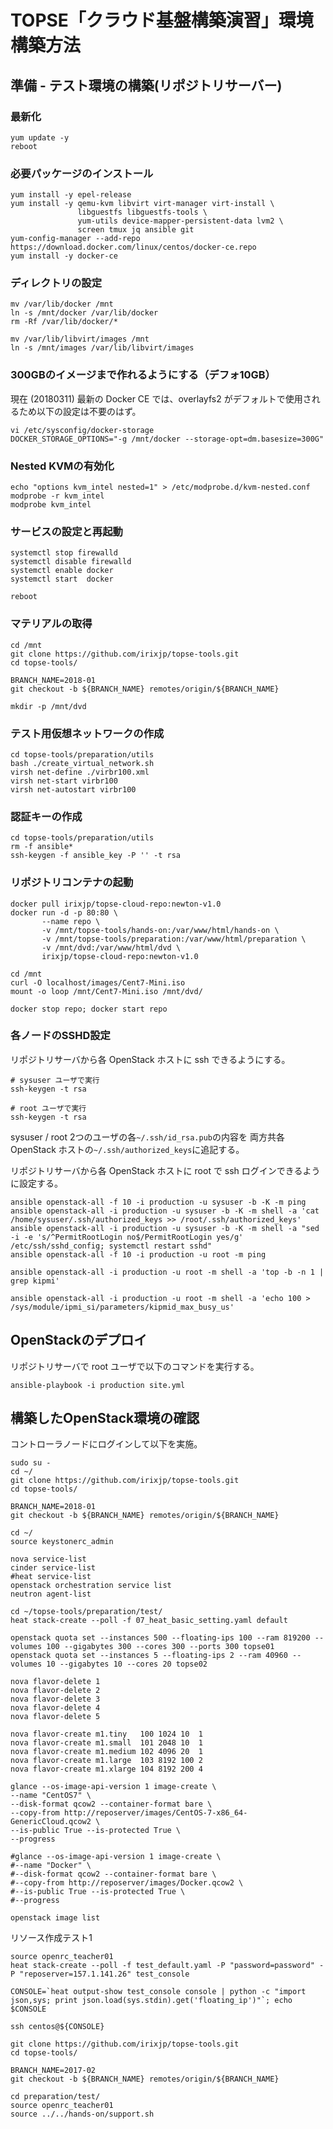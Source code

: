TOPSE「クラウド基盤構築演習」環境構築方法
=========

準備 - テスト環境の構築(リポジトリサーバー)
------------

### 最新化

```
yum update -y
reboot
```

### 必要パッケージのインストール

```
yum install -y epel-release
yum install -y qemu-kvm libvirt virt-manager virt-install \
               libguestfs libguestfs-tools \
               yum-utils device-mapper-persistent-data lvm2 \
               screen tmux jq ansible git
yum-config-manager --add-repo https://download.docker.com/linux/centos/docker-ce.repo
yum install -y docker-ce
```

### ディレクトリの設定

```
mv /var/lib/docker /mnt
ln -s /mnt/docker /var/lib/docker
rm -Rf /var/lib/docker/*

mv /var/lib/libvirt/images /mnt
ln -s /mnt/images /var/lib/libvirt/images
```

### 300GBのイメージまで作れるようにする（デフォ10GB）

現在 (20180311) 最新の Docker CE では、overlayfs2 がデフォルトで使用されるため以下の設定は不要のはず。

```
vi /etc/sysconfig/docker-storage
DOCKER_STORAGE_OPTIONS="-g /mnt/docker --storage-opt=dm.basesize=300G"
```

### Nested KVMの有効化

```
echo "options kvm_intel nested=1" > /etc/modprobe.d/kvm-nested.conf
modprobe -r kvm_intel
modprobe kvm_intel
```

### サービスの設定と再起動

```
systemctl stop firewalld
systemctl disable firewalld
systemctl enable docker
systemctl start  docker

reboot
```

### マテリアルの取得

```
cd /mnt
git clone https://github.com/irixjp/topse-tools.git
cd topse-tools/

BRANCH_NAME=2018-01
git checkout -b ${BRANCH_NAME} remotes/origin/${BRANCH_NAME}

mkdir -p /mnt/dvd
```

### テスト用仮想ネットワークの作成

```
cd topse-tools/preparation/utils
bash ./create_virtual_network.sh
virsh net-define ./virbr100.xml
virsh net-start virbr100
virsh net-autostart virbr100
```

### 認証キーの作成

```
cd topse-tools/preparation/utils
rm -f ansible*
ssh-keygen -f ansible_key -P '' -t rsa
```

### リポジトリコンテナの起動

```
docker pull irixjp/topse-cloud-repo:newton-v1.0
docker run -d -p 80:80 \
       --name repo \
       -v /mnt/topse-tools/hands-on:/var/www/html/hands-on \
       -v /mnt/topse-tools/preparation:/var/www/html/preparation \
       -v /mnt/dvd:/var/www/html/dvd \
       irixjp/topse-cloud-repo:newton-v1.0

cd /mnt
curl -O localhost/images/Cent7-Mini.iso
mount -o loop /mnt/Cent7-Mini.iso /mnt/dvd/

docker stop repo; docker start repo
```

### 各ノードのSSHD設定

リポジトリサーバから各 OpenStack ホストに ssh できるようにする。

```
# sysuser ユーザで実行
ssh-keygen -t rsa

# root ユーザで実行
ssh-keygen -t rsa
```

sysuser / root 2つのユーザの各`~/.ssh/id_rsa.pub`の内容を 両方共各 OpenStack ホストの`~/.ssh/authorized_keys`に追記する。

リポジトリサーバから各 OpenStack ホストに root で ssh ログインできるように設定する。

```
ansible openstack-all -f 10 -i production -u sysuser -b -K -m ping
ansible openstack-all -i production -u sysuser -b -K -m shell -a 'cat /home/sysuser/.ssh/authorized_keys >> /root/.ssh/authorized_keys'
ansible openstack-all -i production -u sysuser -b -K -m shell -a "sed -i -e 's/^PermitRootLogin no$/PermitRootLogin yes/g' /etc/ssh/sshd_config; systemctl restart sshd"
ansible openstack-all -f 10 -i production -u root -m ping

ansible openstack-all -i production -u root -m shell -a 'top -b -n 1 | grep kipmi'

ansible openstack-all -i production -u root -m shell -a 'echo 100 > /sys/module/ipmi_si/parameters/kipmid_max_busy_us'
```

OpenStackのデプロイ
------------
リポジトリサーバで root ユーザで以下のコマンドを実行する。

```
ansible-playbook -i production site.yml
```

構築したOpenStack環境の確認
------------

コントローラノードにログインして以下を実施。

```
sudo su -
cd ~/
git clone https://github.com/irixjp/topse-tools.git
cd topse-tools/

BRANCH_NAME=2018-01
git checkout -b ${BRANCH_NAME} remotes/origin/${BRANCH_NAME}

cd ~/
source keystonerc_admin

nova service-list
cinder service-list
#heat service-list
openstack orchestration service list
neutron agent-list

cd ~/topse-tools/preparation/test/
heat stack-create --poll -f 07_heat_basic_setting.yaml default

openstack quota set --instances 500 --floating-ips 100 --ram 819200 --volumes 100 --gigabytes 300 --cores 300 --ports 300 topse01
openstack quota set --instances 5 --floating-ips 2 --ram 40960 --volumes 10 --gigabytes 10 --cores 20 topse02

nova flavor-delete 1
nova flavor-delete 2
nova flavor-delete 3
nova flavor-delete 4
nova flavor-delete 5

nova flavor-create m1.tiny   100 1024 10  1
nova flavor-create m1.small  101 2048 10  1
nova flavor-create m1.medium 102 4096 20  1
nova flavor-create m1.large  103 8192 100 2
nova flavor-create m1.xlarge 104 8192 200 4

glance --os-image-api-version 1 image-create \
--name "CentOS7" \
--disk-format qcow2 --container-format bare \
--copy-from http://reposerver/images/CentOS-7-x86_64-GenericCloud.qcow2 \
--is-public True --is-protected True \
--progress

#glance --os-image-api-version 1 image-create \
#--name "Docker" \
#--disk-format qcow2 --container-format bare \
#--copy-from http://reposerver/images/Docker.qcow2 \
#--is-public True --is-protected True \
#--progress

openstack image list
```

リソース作成テスト1

```
source openrc_teacher01
heat stack-create --poll -f test_default.yaml -P "password=password" -P "reposerver=157.1.141.26" test_console

CONSOLE=`heat output-show test_console console | python -c "import json,sys; print json.load(sys.stdin).get('floating_ip')"`; echo $CONSOLE

ssh centos@${CONSOLE}

git clone https://github.com/irixjp/topse-tools.git
cd topse-tools/

BRANCH_NAME=2017-02
git checkout -b ${BRANCH_NAME} remotes/origin/${BRANCH_NAME}

cd preparation/test/
source openrc_teacher01
source ../../hands-on/support.sh
```
